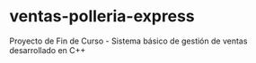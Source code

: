 # ventas-polleria-express
Proyecto de Fin de Curso - Sistema básico de gestión de ventas desarrollado en C++
